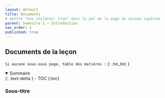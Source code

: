 ```yaml
---
layout: default
title: Documents
# mettre "has_children: true" dans le yml de la page du niveau supérieur
parent: Semestre 1 – Introduction
nav_order: 1
published: true
---
```

## Documents de la leçon

``Si aucune sous-sous page, table des matières :``
{: .no_toc }

<details open markdown="block">
  <summary>
    Sommaire
  </summary>
  {: .text-delta }
- TOC
{:toc}
</details>

### Sous-titre
